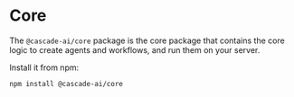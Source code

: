 # Core

The `@cascade-ai/core` package is the core package that contains the core logic to create agents and workflows, and run them on your server.

Install it from npm:

```bash
npm install @cascade-ai/core
```
